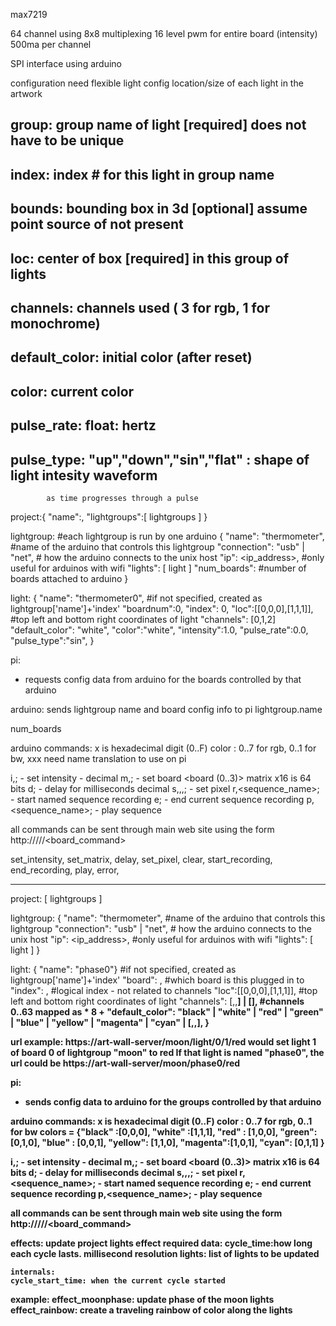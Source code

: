 max7219

64 channel using 8x8 multiplexing
16 level pwm for entire board (intensity)
500ma per channel

SPI interface using arduino


configuration
need flexible light config 
location/size of each light in the artwork
## group: group name of light [required] does not have to be unique
## index: index # for this light in group name 
## bounds: bounding box in 3d [optional] assume point source of not present
## loc: center of box [required] in this group of lights
## channels: channels used ( 3 for rgb, 1 for monochrome)
## default_color: initial color (after reset)
## color: current color
## pulse_rate: float: hertz
## pulse_type: "up","down","sin","flat" : shape of light intesity waveform
            as time progresses through a pulse
            
project:{
    "name":<string>,
    "lightgroups":[ lightgroups ]
    }

lightgroup: #each lightgroup is run by one arduino
{ "name": "thermometer", #name of the arduino that controls this lightgroup
    "connection": "usb" | "net", # how the arduino connects to the unix host
    "ip": <ip_address>, #only useful for arduinos with wifi
    "lights": [ light ]
    "num_boards":<int> #number of boards attached to arduino
}


light:
{   "name": "thermometer0", #if not specified, created as lightgroup['name']+'index'
    "boardnum":0,
    "index": 0,
    "loc":[[0,0,0],[1,1,1]], #top left and bottom right coordinates of light
    "channels": [0,1,2]
    "default_color": "white",
    "color":"white",
    "intensity":1.0,
    "pulse_rate":0.0,
    "pulse_type":"sin",
    }
    
    
    
pi:
* requests config data from arduino for the boards controlled by that arduino

arduino:
sends lightgroup name and board config info to pi
lightgroup.name

num_boards



arduino commands:
x is hexadecimal digit (0..F)
color : 0..7 for rgb, 0..1 for bw, xxx need name translation to use on pi

i<board>,<d>; - set intensity - decimal
m<board>,<x16>; - set board <board (0..3)> matrix x16 is 64 bits 
d<int>; - delay for <int> milliseconds decimal
s<board>,<row>,<col>,<color>; - set pixel
r,<sequence_name>; - start named sequence recording
e; - end current sequence recording
p,<sequence_name>; - play sequence

all commands can be sent through main web site using the form 
http://<piaddress>/<lightgroup>/<board>/<board_command>

set_intensity,
set_matrix,
delay,
set_pixel,
clear,
start_recording,
end_recording,
play,
error,

-------
            
project:
    [ lightgroups ]

lightgroup:
{ "name": "thermometer", #name of the arduino that controls this lightgroup
    "connection": "usb" | "net", # how the arduino connects to the unix host
    "ip": <ip_address>, #only useful for arduinos with wifi
    "lights": [ light ]
}

light:
{   "name": "phase0"} #if not specified, created as lightgroup['name']+'index'
    "board": <int>, #which board is this plugged in to
    "index": <int>, #logical index - not related to channels
    "loc":[[0,0,0],[1,1,1]], #top left and bottom right coordinates of light
    "channels": [<r>,<g>,<b>] | [<w>], #channels 0..63 mapped as <digit> * 8 + <segment>
    "default_color": "black" | "white" | "red" | "green" | "blue" | "yellow" |
        "magenta" | "cyan" | [<r>,<g>,<b>],
}
    
url example:
https://art-wall-server/moon/light/0/1/red would 
set light 1 of board 0 of lightgroup "moon" to red 
If that light is named "phase0", the url could be
https://art-wall-server/moon/phase0/red
    
pi:
* sends config data to arduino for the groups controlled by that arduino


arduino commands:
x is hexadecimal digit (0..F)
color : 0..7 for rgb, 0..1 for bw
colors = {"black" :[0,0,0],
            "white" :[1,1,1],
            "red" : [1,0,0],
            "green": [0,1,0],
            "blue" : [0,0,1],
            "yellow": [1,1,0],
            "magenta":[1,0,1],
            "cyan": [0,1,1] }
            

i<board>,<d>; - set intensity - decimal
m<board>,<x16>; - set board <board (0..3)> matrix x16 is 64 bits 
d<int>; - delay for <int> milliseconds decimal
s<board>,<row>,<col>,<color>; - set pixel
r,<sequence_name>; - start named sequence recording
e; - end current sequence recording
p,<sequence_name>; - play sequence

all commands can be sent through main web site using the form 
http://<piaddress>/<lightgroup>/<board>/<board_command>


effects: update project lights
effect required data:
    cycle_time:how long each cycle lasts. millisecond resolution
    lights: list of lights to be updated
    
    internals:
    cycle_start_time: when the current cycle started
    
example:
    effect_moonphase: update phase of the moon lights
    effect_rainbow: create a traveling rainbow of color along the lights
    